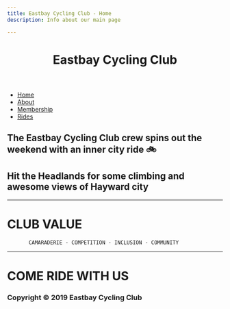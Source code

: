 ```yaml
---
title: Eastbay Cycling Club - Home
description: Info about our main page

---
```


<header class="topHeader">

# Eastbay Cycling Club 
		
</header>
<nav class="leftNav">
<ul>
<li><a href="index.html">Home</a></li>
<li><a href="about.html">About</a></li>
<li><a href="membership.html">Membership</a></li>
<li><a href="rides.html">Rides</a></li>
</ul>
</nav>
<main class="rightMain">

## The **Eastbay Cycling Club** crew spins out the weekend with an inner city ride &#x1f6b2;	
## Hit the Headlands for some climbing and awesome views of Hayward city
* * *
# CLUB VALUE

           CAMARADERIE - COMPETITION - INCLUSION - COMMUNITY
* * *
# **COME RIDE WITH US**

</main>
<footer class="bottomFooter">

### Copyright &copy; 2019 Eastbay Cycling Club

</footer>
	